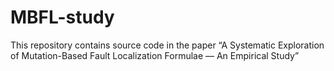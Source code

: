 # MBFL-study
This repository contains source code in the paper “A Systematic Exploration of Mutation-Based Fault Localization Formulae — An Empirical Study”
